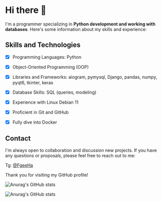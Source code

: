# Hi there 👋


I'm a programmer specializing in **Python development and working with databases**. Here's some information about my skills and experience:


## **Skills and Technologies**

- [X] Programming Languages: Python

- [X] Object-Oriented Programming (OOP)

- [X] Libraries and Frameworks: aiogram, pymysql, Django, pandas, numpy, pyqt6, tkinter, keras

- [X] Database Skills: SQL (queries, modeling)

- [X] Experience with Linux Debian 11

- [X] Proficient in Git and GitHub

- [X] Fully dive into Docker


## **Contact**


I'm always open to collaboration and discussion new projects. If you have any questions or proposals, please feel free to reach out to me:

Tg: [@FgeeHa](https://t.me/fgeeha)


Thank you for visiting my GitHub profile!


![Anurag's GitHub stats](https://github-readme-stats.vercel.app/api?username=Fgeeha&show_icons=true&theme=synthwave)



![Anurag's GitHub stats](https://github-readme-stats.vercel.app/api/top-langs/?username=Fgeeha&layout=donut&theme=synthwave)

